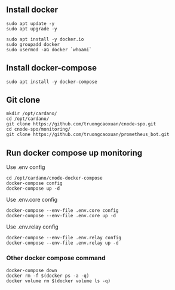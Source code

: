 ## Install docker
```
sudo apt update -y
sudo apt upgrade -y

sudo apt install -y docker.io
sudo groupadd docker
sudo usermod -aG docker `whoami`
```

## Install docker-compose
```
sudo apt install -y docker-compose
```

## Git clone
```
mkdir /opt/cardano/
cd /opt/cardano/
git clone https://github.com/truongcaoxuan/cnode-spo.git
cd cnode-spo/monitoring/
git clone https://github.com/truongcaoxuan/prometheus_bot.git
```

## Run docker compose up monitoring
Use .env config
```
cd /opt/cardano/cnode-docker-compose
docker-compose config
docker-compose up -d
```
Use .env.core config
```
docker-compose --env-file .env.core config
docker-compose --env-file .env.core up -d
```
Use .env.relay config
```
docker-compose --env-file .env.relay config
docker-compose --env-file .env.relay up -d
```

### Other docker compose command
```
docker-compose down
docker rm -f $(docker ps -a -q)
docker volume rm $(docker volume ls -q)
```
